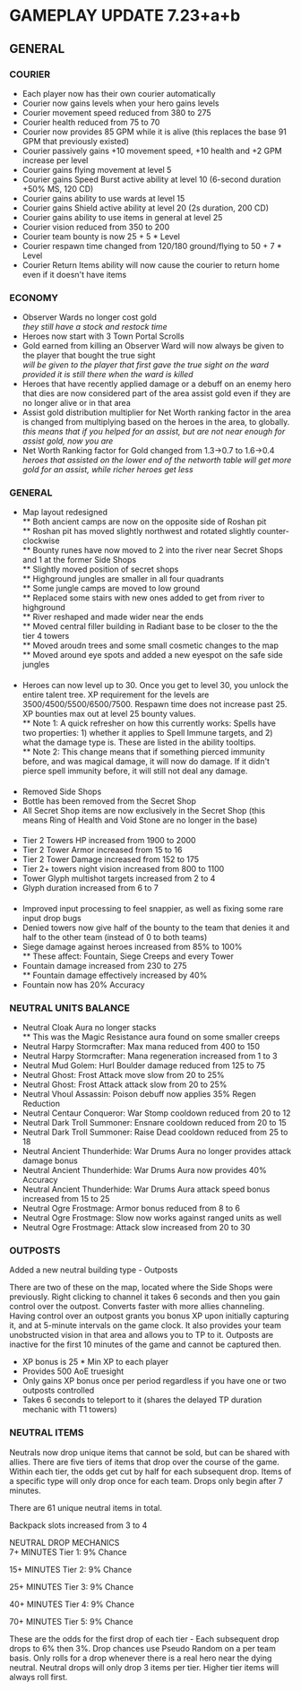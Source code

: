 # GAMEPLAY UPDATE 7.23+a+b

## GENERAL

### COURIER

* Each player now has their own courier automatically
* Courier now gains levels when your hero gains levels
* Courier movement speed reduced from 380 to 275
* Courier health reduced from 75 to 70
* Courier now provides 85 GPM while it is alive (this replaces the base 91 GPM that previously existed)
* Courier passively gains +10 movement speed, +10 health and +2 GPM increase per level
* Courier gains flying movement at level 5
* Courier gains Speed Burst active ability at level 10 (6-second duration +50% MS, 120 CD)
* Courier gains ability to use wards at level 15
* Courier gains Shield active ability at level 20 (2s duration, 200 CD)
* Courier gains ability to use items in general at level 25
* Courier vision reduced from 350 to 200
* Courier team bounty is now 25 + 5 * Level
* Courier respawn time changed from 120/180 ground/flying to 50 + 7 * Level
* Courier Return Items ability will now cause the courier to return home even if it doesn't have items

### ECONOMY

* Observer Wards no longer cost gold  
*they still have a stock and restock time*
* Heroes now start with 3 Town Portal Scrolls
* Gold earned from killing an Observer Ward will now always be given to the player that bought the true sight  
*will be given to the player that first gave the true sight on the ward provided it is still there when the ward is killed*
* Heroes that have recently applied damage or a debuff on an enemy hero that dies are now considered part of the area assist gold even if they are no longer alive or in that area
* Assist gold distribution multiplier for Net Worth ranking factor in the area is changed from multiplying based on the heroes in the area, to globally.  
*this means that if you helped for an assist, but are not near enough for assist gold, now you are*
* Net Worth Ranking factor for Gold changed from 1.3->0.7 to 1.6->0.4  
*heroes that assisted on the lower end of the networth table will get more gold for an assist, while richer heroes get less*

### GENERAL

* Map layout redesigned  
** Both ancient camps are now on the opposite side of Roshan pit  
** Roshan pit has moved slightly northwest and rotated slightly counter-clockwise  
** Bounty runes have now moved to 2 into the river near Secret Shops and 1 at the former Side Shops  
** Slightly moved position of secret shops  
** Highground jungles are smaller in all four quadrants  
** Some jungle camps are moved to low ground  
** Replaced some stairs with new ones added to get from river to highground  
** River reshaped and made wider near the ends  
** Moved central filler building in Radiant base to be closer to the the tier 4 towers  
** Moved aroudn trees and some small cosmetic changes to the map  
** Moved around eye spots and added a new eyespot on the safe side jungles  

####
* Heroes can now level up to 30. Once you get to level 30, you unlock the entire talent tree. XP requirement for the levels are 3500/4500/5500/6500/7500. Respawn time does not increase past 25. XP bounties max out at level 25 bounty values.  
** Note 1: A quick refresher on how this currently works: Spells have two properties: 1) whether it applies to Spell Immune targets, and 2) what the damage type is. These are listed in the ability tooltips.  
** Note 2: This change means that if something pierced immunity before, and was magical damage, it will now do damage. If it didn't pierce spell immunity before, it will still not deal any damage.

####
* Removed Side Shops
* Bottle has been removed from the Secret Shop
* All Secret Shop items are now exclusively in the Secret Shop (this means Ring of Health and Void Stone are no longer in the base)

####
* Tier 2 Towers HP increased from 1900 to 2000
* Tier 2 Tower Armor increased from 15 to 16
* Tier 2 Tower Damage increased from 152 to 175
* Tier 2+ towers night vision increased from 800 to 1100
* Tower Glyph multishot targets increased from 2 to 4
* Glyph duration increased from 6 to 7

####
* Improved input processing to feel snappier, as well as fixing some rare input drop bugs
* Denied towers now give half of the bounty to the team that denies it and half to the other team (instead of 0 to both teams)
* Siege damage against heroes increased from 85% to 100%  
** These affect: Fountain, Siege Creeps and every Tower  
* Fountain damage increased from 230 to 275  
** Fountain damage effectively increased by 40%
* Fountain now has 20% Accuracy

### NEUTRAL UNITS BALANCE

* Neutral Cloak Aura no longer stacks  
** This was the Magic Resistance aura found on some smaller creeps
* Neutral Harpy Stormcrafter: Max mana reduced from 400 to 150
* Neutral Harpy Stormcrafter: Mana regeneration increased from 1 to 3
* Neutral Mud Golem: Hurl Boulder damage reduced from 125 to 75
* Neutral Ghost: Frost Attack move slow from 20 to 25%
* Neutral Ghost: Frost Attack attack slow from 20 to 25%
* Neutral Vhoul Assassin: Poison debuff now applies 35% Regen Reduction
* Neutral Centaur Conqueror: War Stomp cooldown reduced from 20 to 12
* Neutral Dark Troll Summoner: Ensnare cooldown reduced from 20 to 15
* Neutral Dark Troll Summoner: Raise Dead cooldown reduced from 25 to 18
* Neutral Ancient Thunderhide: War Drums Aura no longer provides attack damage bonus
* Neutral Ancient Thunderhide: War Drums Aura now provides 40% Accuracy
* Neutral Ancient Thunderhide: War Drums Aura attack speed bonus increased from 15 to 25
* Neutral Ogre Frostmage: Armor bonus reduced from 8 to 6
* Neutral Ogre Frostmage: Slow now works against ranged units as well
* Neutral Ogre Frostmage: Attack slow increased from 20 to 30

### OUTPOSTS
Added a new neutral building type - Outposts  

There are two of these on the map, located where the Side Shops were previously. Right clicking to channel it takes 6 seconds and then you gain control over the outpost. Converts faster with more allies channeling. Having control over an outpost grants you bonus XP upon initially capturing it, and at 5-minute intervals on the game clock. It also provides your team unobstructed vision in that area and allows you to TP to it. Outposts are inactive for the first 10 minutes of the game and cannot be captured then.

* XP bonus is 25 * Min XP to each player
* Provides 500 AoE truesight
* Only gains XP bonus once per period regardless if you have one or two outposts controlled
* Takes 6 seconds to teleport to it (shares the delayed TP duration mechanic with T1 towers)

### NEUTRAL ITEMS

Neutrals now drop unique items that cannot be sold, but can be shared with allies. There are five tiers of items that drop over the course of the game. Within each tier, the odds get cut by half for each subsequent drop. Items of a specific type will only drop once for each team. Drops only begin after 7 minutes.

There are 61 unique neutral items in total.

Backpack slots increased from 3 to 4

NEUTRAL DROP MECHANICS  
7+ MINUTES
Tier 1: 9% Chance

15+ MINUTES
Tier 2: 9% Chance

25+ MINUTES
Tier 3: 9% Chance

40+ MINUTES
Tier 4: 9% Chance

70+ MINUTES
Tier 5: 9% Chance

These are the odds for the first drop of each tier - Each subsequent drop drops to 6% then 3%. Drop chances use Pseudo Random on a per team basis. Only rolls for a drop whenever there is a real hero near the dying neutral. Neutral drops will only drop 3 items per tier. Higher tier items will always roll first.
